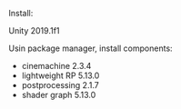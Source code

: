 Install:

Unity 2019.1f1

Usin package manager, install components:
- cinemachine 2.3.4
- lightweight RP 5.13.0
- postprocessing 2.1.7
- shader graph 5.13.0

